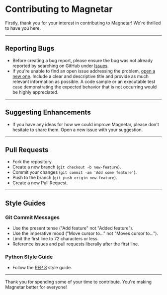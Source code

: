 # Contributing to Magnetar 

Firstly, thank you for your interest in contributing to Magnetar! We're thrilled to have you here.

---

## Reporting Bugs

- Before creating a bug report, please ensure the bug was not already reported by searching on GitHub under [Issues](https://github.com/LanaMantegazza/Magnetar/issues).
- If you're unable to find an open issue addressing the problem, [open a new one](https://github.com/LanaMantegazza/Magnetar/issues/new). Include a clear and descriptive title and provide as much relevant information as possible. A code sample or an executable test case demonstrating the expected behavior that is not occurring would be highly appreciated.

---

## Suggesting Enhancements

- If you have any ideas for how we could improve Magnetar, please don't hesitate to share them. Open a new issue with your suggestion.

---

## Pull Requests

- Fork the repository.
- Create a new branch (`git checkout -b new-feature`).
- Commit your changes (`git commit -am 'Add some feature'`).
- Push to the branch (`git push origin new-feature`).
- Create a new Pull Request.

---

## Style Guides

### Git Commit Messages

- Use the present tense ("Add feature" not "Added feature").
- Use the imperative mood ("Move cursor to..." not "Moves cursor to...").
- Limit the first line to 72 characters or less.
- Reference issues and pull requests liberally after the first line.

### Python Style Guide

- Follow the [PEP 8](https://www.python.org/dev/peps/pep-0008/) style guide.

---

Thank you for spending some of your time to contribute. You're making Magnetar better for everyone!
